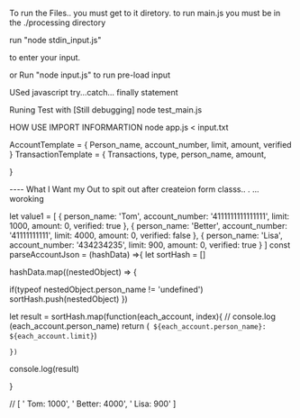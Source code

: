  To run the Files.. you must get to it diretory. 
  to run main.js
  you must be in the ./processing directory

   run
   "node stdin_input.js"

   to enter your input.

   or 
   Run 
   "node input.js"
   to run pre-load input


  USed javascript try...catch... finally  statement

  Runing Test with [Still debugging]
  node test_main.js

   HOW USE IMPORT INFORMARTION
   node app.js < input.txt


AccountTemplate = {
    Person_name,
    account_number,
    limit,
    amount,
    verified
}
TransactionTemplate = {
    Transactions,
    type,
    person_name,
    amount,
    
}


---- What I Want my Out to spit out after createion form classs.. .
... woroking

let value1 = [
  {
    person_name: 'Tom',
    account_number: '4111111111111111',
    limit: 1000,
    amount: 0,
    verified: true
  },
  {
      person_name: 'Better',
    account_number: '41111111111',
    limit: 4000,
    amount: 0,
    verified: false
    },
      {
      person_name: 'Lisa',
    account_number: '434234235',
    limit: 900,
    amount: 0,
    verified: true
    }
]
 const parseAccountJson = (hashData) =>{
let sortHash = []

hashData.map((nestedObject) => {
  
  if(typeof nestedObject.person_name != 'undefined')
  sortHash.push(nestedObject)
  })
  
  let result = sortHash.map(function(each_account, index){
    // console.log (each_account.person_name)
       return (` ${each_account.person_name}: ${each_account.limit}`)

    })
 console.log(result)
 
 }
 
// [ ' Tom: 1000', ' Better: 4000', ' Lisa: 900' ]